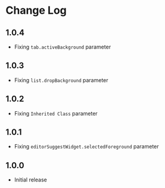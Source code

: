 # Change Log


## 1.0.4

- Fixing `tab.activeBackground` parameter 

## 1.0.3

- Fixing `list.dropBackground` parameter 

## 1.0.2

- Fixing `Inherited Class` parameter

## 1.0.1

- Fixing `editorSuggestWidget.selectedForeground` parameter

## 1.0.0

- Initial release